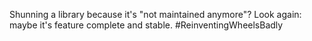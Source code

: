 Shunning a library because it's "not maintained anymore"? Look again: maybe it's feature complete and stable. #ReinventingWheelsBadly